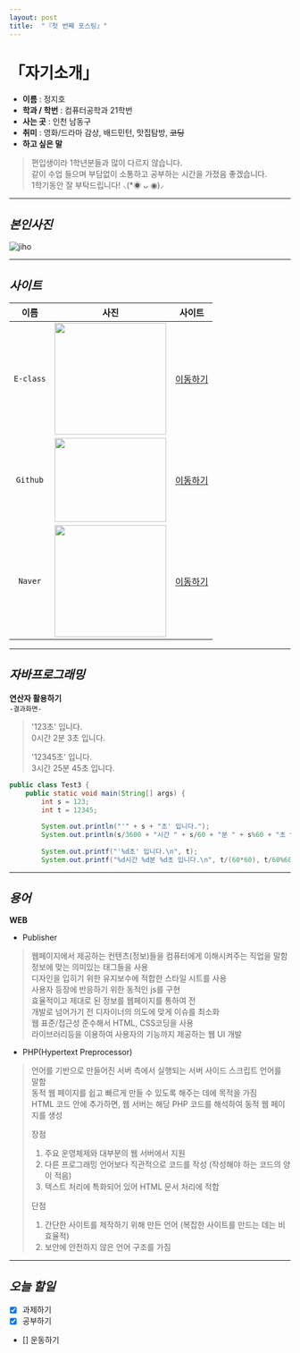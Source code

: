 ```yaml
---
layout: post
title:  "『첫 번째 포스팅』"
---
```

# 「자기소개」
<!-- Heading -->
<!-- Bullet list -->
<!-- Text attrivutes -->
<!-- Image -->
<!-- Link -->
<!-- Code -->
<!-- Click list -->



- **이름** : 정지호 
- **학과 / 학번** : 컴퓨터공학과 21학번 
- **사는 곳** : 인천 남동구
- **취미** : 영화/드라마 감상,  배드민턴,  맛집탐방,  ~~코딩~~
- **하고 싶은 말**
<!-- Quoto -->
  > 편입생이라 1학년분들과 많이 다르지 않습니다.     
  > 같이 수업 들으며 부담없이 소통하고 공부하는 시간을 가졌음 좋겠습니다.        
  > 1학기동안 잘 부탁드립니다! ⸜(*◉ ᴗ ◉)⸝    

***

## *본인사진*
![jiho](https://user-images.githubusercontent.com/127321491/226171178-bde24ccf-96aa-4eea-bc0f-1da226b0e7e1.jpg)

***

## *사이트*
<!-- Table -->





|이름|사진|사이트|
|:---:|:---:|:---:|
|`E-class`|<img src="https://user-images.githubusercontent.com/127321491/226171578-b91f9c4d-a733-4819-8a55-7763052877ea.jpg" width="200" height="200"/>|[이동하기](http://eclass.hansei.ac.kr/ilos/main/main_form.acl)|
|`Github`|<img src="https://user-images.githubusercontent.com/127321491/226171500-45af89bd-8fc3-43b7-bdd5-0d04ea825143.png" width="200" height="150"/>|[이동하기](https://github.com/)|
|`Naver`|<img src="https://user-images.githubusercontent.com/127321491/226171593-a33beba7-5680-4baf-84a5-152efb4f4715.jpg" width="200" height="200"/>|[이동하기](https://www.naver.com/)|

***

## *자바프로그래밍*
**연산자 활용하기**    
 `-결과화면-`    

> '123초' 입니다.  
> 0시간 2분 3초 입니다.
> 
> '12345초' 입니다.     
> 3시간 25분 45초 입니다.     

```java
public class Test3 {
	public static void main(String[] args) {
		int s = 123;
		int t = 12345;
		
		System.out.println("'" + s + "초' 입니다.");
		System.out.println(s/3600 + "시간 " + s/60 + "분 " + s%60 + "초 입니다.");
		
		System.out.printf("'%d초' 입니다.\n", t);
		System.out.printf("%d시간 %d분 %d초 입니다.\n", t/(60*60), t/60%60 ,t%60);      
```

***


## *용어*
**WEB**   

- Publisher
 > 웹페이지에서 제공하는 컨텐츠(정보)들을 컴퓨터에게 이해시켜주는 직업을 말함     
 > 정보에 맞는 의미있는 태그들을 사용       
 > 디자인을 입히기 위한 유지보수에 적합한 스타일 시트를 사용         
 > 사용자 등장에 반응하기 위한 동적인 js를 구현          
 > 효율적이고 제대로 된 정보를 웹페이지를 통하여 전     
 > 개발로 넘어가기 전 디자이너의 의도에 맞게 이슈를 최소화         
 > 웹 표준/접근성 준수해서 HTML, CSS코딩을 사용       
 > 라이브러리등을 이용하여 사용자의 기능까지 제공하는 웹 UI 개발    


- PHP(Hypertext Preprocessor)
 > 언어를 기반으로 만들어진 서버 측에서 실행되는 서버 사이드 스크립트 언어를 말함        
 >  동적 웹 페이지를 쉽고 빠르게 만들 수 있도록 해주는 데에 목적을 가짐      
 >  HTML 코드 안에 추가하면, 웹 서버는 해당 PHP 코드를 해석하여 동적 웹 페이지를 생성       
 >  
 >  장점
 >  1. 주요 운영체제와 대부분의 웹 서버에서 지원
 >  2. 다른 프로그래밍 언어보다 직관적으로 코드를 작성 (작성해야 하는 코드의 양이 적음)
 >  3. 텍스트 처리에 특화되어 있어 HTML 문서 처리에 적합
 >  
 >  단점
 >  1. 간단한 사이트를 제작하기 위해 만든 언어 (복잡한 사이트를 만드는 데는 비효율적)
 >  2. 보안에 안전하지 않은 언어 구조를 가짐



***

## *오늘 할일*
- [x] 과제하기
- [x] 공부하기
- [] 운동하기


